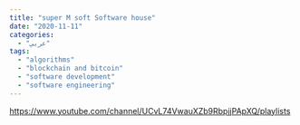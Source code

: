 ```yaml
---
title: "super M soft Software house"
date: "2020-11-11"
categories:
  - "عربي"
tags:
  - "algorithms"
  - "blockchain and bitcoin"
  - "software development"
  - "software engineering"
---
```


https://www.youtube.com/channel/UCvL74VwauXZb9RbpjjPApXQ/playlists
